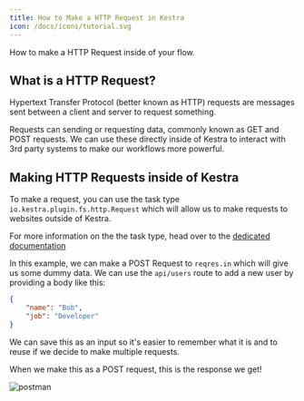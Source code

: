 ```yaml
---
title: How to Make a HTTP Request in Kestra
icon: /docs/icons/tutorial.svg
---
```


How to make a HTTP Request inside of your flow.

## What is a HTTP Request?

Hypertext Transfer Protocol (better known as HTTP) requests are messages sent between a client and server to request something. 

Requests can sending or requesting data, commonly known as GET and POST requests. We can use these directly inside of Kestra to interact with 3rd party systems to make our workflows more powerful.

## Making HTTP Requests inside of Kestra

To make a request, you can use the task type `io.kestra.plugin.fs.http.Request` which will allow us to make requests to websites outside of Kestra.

For more information on the the task type, head over to the [dedicated documentation](https://kestra.io/plugins/plugin-fs/tasks/http/io.kestra.plugin.fs.http.request)

In this example, we can make a POST Request to `reqres.in` which will give us some dummy data. We can use the `api/users` route to add a new user by providing a body like this:

```json
{
    "name": "Bob",
    "job": "Developer"
}
```

We can save this as an input so it's easier to remember what it is and to reuse if we decide to make multiple requests. 

When we make this as a POST request, this is the response we get!

![postman](/docs/how-to-guides/http/postman.png)

```yaml file=public/examples/flows_http.yml
```
